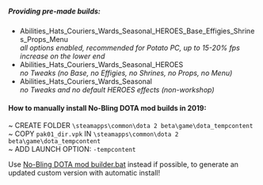   
##### Providing pre-made builds:  
- Abilities_Hats_Couriers_Wards_Seasonal_HEROES_Base_Effigies_Shrines_Props_Menu  
*all options enabled, recommended for Potato PC, up to 15-20% fps increase on the lower end*  
- Abilities_Hats_Couriers_Wards_Seasonal_HEROES  
*no Tweaks (no Base, no Effigies, no Shrines, no Props, no Menu)*  
- Abilities_Hats_Couriers_Wards_Seasonal  
*no Tweaks and no default HEROES effects (non-workshop)*  
  
#### How to manually install No-Bling DOTA mod builds in 2019:  
   ~ CREATE FOLDER `\steamapps\common\dota 2 beta\game\dota_tempcontent`  
   ~ COPY `pak01_dir.vpk` IN `\steamapps\common\dota 2 beta\game\dota_tempcontent`  
   ~ ADD LAUNCH OPTION: `-tempcontent`  

Use [No-Bling DOTA mod builder.bat](https://github.com/No-Bling/DOTA/blob/master/No-Bling%20DOTA%20mod%20builder.zip) instead if possible, to generate an updated custom version with automatic install!  
